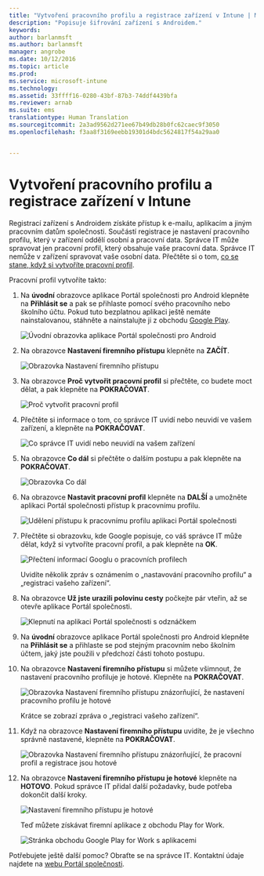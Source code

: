 ```yaml
---
title: "Vytvoření pracovního profilu a registrace zařízení v Intune | Microsoft Intune"
description: "Popisuje šifrování zařízení s Androidem."
keywords: 
author: barlanmsft
ms.author: barlanmsft
manager: angrobe
ms.date: 10/12/2016
ms.topic: article
ms.prod: 
ms.service: microsoft-intune
ms.technology: 
ms.assetid: 33ffff16-0280-43bf-87b3-74ddf4439bfa
ms.reviewer: arnab
ms.suite: ems
translationtype: Human Translation
ms.sourcegitcommit: 2a3ad9562d271ee67b49db28b0fc62caec9f3050
ms.openlocfilehash: f3aa8f3169eebb19301d4bdc5624817f54a29aa0


---
```



# <a name="create-a-work-profile-and-enroll-your-device-in-intune"></a>Vytvoření pracovního profilu a registrace zařízení v Intune

Registrací zařízení s Androidem získáte přístup k e-mailu, aplikacím a jiným pracovním datům společnosti. Součástí registrace je nastavení pracovního profilu, který v zařízení oddělí osobní a pracovní data. Správce IT může spravovat jen pracovní profil, který obsahuje vaše pracovní data. Správce IT nemůže v zařízení spravovat vaše osobní data. Přečtěte si o tom, [co se stane, když si vytvoříte pracovní profil](what-happens-when-you-create-a-work-profile-android.md).

Pracovní profil vytvoříte takto:

1.  Na **úvodní** obrazovce aplikace Portál společnosti pro Android klepněte na **Přihlásit se** a pak se přihlaste pomocí svého pracovního nebo školního účtu. Pokud tuto bezplatnou aplikaci ještě nemáte nainstalovanou, stáhněte a nainstalujte ji z obchodu [Google Play](http://play.google.com/store/apps/details?id=com.microsoft.windowsintune.companyportal).

    ![Úvodní obrazovka aplikace Portál společnosti pro Android](./media/and-enroll-0-welcome-screen.png)

2. Na obrazovce **Nastavení firemního přístupu** klepněte na **ZAČÍT**.

    ![Obrazovka Nastavení firemního přístupu](./media/andr-afw-begin-company-access-setup.png)

3.  Na obrazovce **Proč vytvořit pracovní profil** si přečtěte, co budete moct dělat, a pak klepněte na **POKRAČOVAT**.

    ![Proč vytvořit pracovní profil](./media/andr-afw-why-create-a-work-profile.png)

4.  Přečtěte si informace o tom, co správce IT uvidí nebo neuvidí ve vašem zařízení, a klepněte na **POKRAČOVAT**.

    ![Co správce IT uvidí nebo neuvidí na vašem zařízení](./media/andr-afw-what-it-can-see-on-your-device.png)

5.  Na obrazovce **Co dál** si přečtěte o dalším postupu a pak klepněte na **POKRAČOVAT**.

    ![Obrazovka Co dál](./media/andr-afw-what-comes-next.png)

6. Na obrazovce **Nastavit pracovní profil** klepněte na **DALŠÍ** a umožněte aplikaci Portál společnosti přístup k pracovnímu profilu.

    ![Udělení přístupu k pracovnímu profilu aplikaci Portál společnosti](./media/andr-afw-tap-next-to-set-up-work-profile.png)

7. Přečtěte si obrazovku, kde Google popisuje, co váš správce IT může dělat, když si vytvoříte pracovní profil, a pak klepněte na **OK**.

    ![Přečtení informací Googlu o pracovních profilech](./media/andr-afw-google-screen-what-it-can-do.png)

    Uvidíte několik zpráv s oznámením o „nastavování pracovního profilu“ a „registraci vašeho zařízení“.

8. Na obrazovce **Už jste urazili polovinu cesty** počkejte pár vteřin, až se otevře aplikace Portál společnosti.

    ![Klepnutí na aplikaci Portál společnosti s odznáčkem](./media/andr-afw-tap-work-badged-company-portal-icon2.png)

9. Na **úvodní** obrazovce aplikace Portál společnosti pro Android klepněte na **Přihlásit se** a přihlaste se pod stejným pracovním nebo školním účtem, jaký jste použili v předchozí části tohoto postupu.

10. Na obrazovce **Nastavení firemního přístupu** si můžete všimnout, že nastavení pracovního profiluje je hotové. Klepněte na **POKRAČOVAT**.

    ![Obrazovka Nastavení firemního přístupu znázorňující, že nastavení pracovního profilu je hotové](./media/andr-afw-work-profile-now-set-up.png)

    Krátce se zobrazí zpráva o „registraci vašeho zařízení“.

11. Když na obrazovce **Nastavení firemního přístupu** uvidíte, že je všechno správně nastavené, klepněte na **POKRAČOVAT**. 

    ![Obrazovka Nastavení firemního přístupu znázorňující, že pracovní profil a registrace jsou hotové](./media/andr-afw-company-access-setup-green-checks.png)

12. Na obrazovce **Nastavení firemního přístupu je hotové** klepněte na **HOTOVO**. Pokud správce IT přidal další požadavky, bude potřeba dokončit další kroky.

    ![Nastavení firemního přístupu je hotové](./media/andr-afw-company-access-setup-complete.png)

    Teď můžete získávat firemní aplikace z obchodu Play for Work.

    ![Stránka obchodu Google Play for Work s aplikacemi](./media/andr-afw-tap-work-play-store-icon.png)

Potřebujete ještě další pomoc? Obraťte se na správce IT. Kontaktní údaje najdete na [webu Portál společnosti](http://portal.manage.microsoft.com).





<!--HONumber=Oct16_HO2-->


